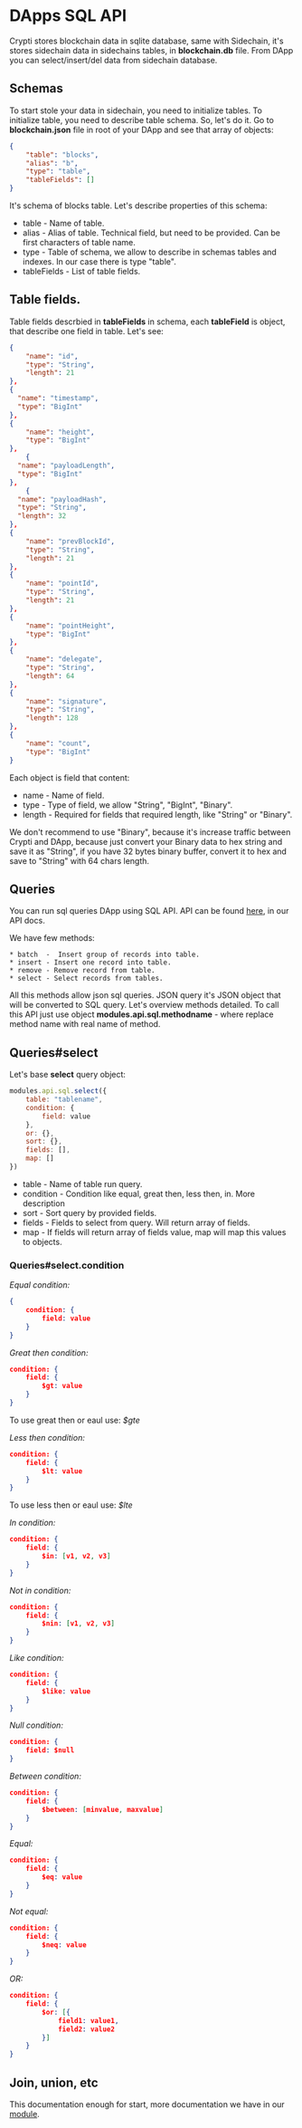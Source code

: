# DApps SQL API

Crypti stores blockchain data in sqlite database, same with Sidechain, it's stores sidechain data in sidechains tables, in **blockchain.db** file.
From DApp you can select/insert/del data from sidechain database.

## Schemas

To start stole your data in sidechain, you need to initialize tables. To initialize table, you need to describe table schema.
So, let's do it. Go to **blockchain.json** file in root of your DApp and see that array of objects:

```json
{
	"table": "blocks",
	"alias": "b",
	"type": "table",
	"tableFields": []
}
```

It's schema of blocks table. Let's describe properties of this schema:

  * table - Name of table.
  * alias - Alias of table. Technical field, but need to be provided. Can be first characters of table name.
  * type - Table of schema, we allow to describe in schemas tables and indexes. In our case there is type "table".
  * tableFields - List of table fields.

## Table fields.

Table fields descrbied in **tableFields** in schema, each **tableField** is object, that describe one field in table.
Let's see:

```json
{
	"name": "id",
	"type": "String",
	"length": 21
},
{
  "name": "timestamp",
  "type": "BigInt"
},
{
	"name": "height",
	"type": "BigInt"
},
	{
  "name": "payloadLength",
  "type": "BigInt"
},
	{
  "name": "payloadHash",
  "type": "String",
  "length": 32
},
{
	"name": "prevBlockId",
	"type": "String",
	"length": 21
},
{
	"name": "pointId",
	"type": "String",
	"length": 21
},
{
	"name": "pointHeight",
	"type": "BigInt"
},
{
	"name": "delegate",
	"type": "String",
	"length": 64
},
{
	"name": "signature",
	"type": "String",
	"length": 128
},
{
	"name": "count",
	"type": "BigInt"
}
```

Each object is field that content:

  * name - Name of field.
  * type - Type of field, we allow "String", "BigInt", "Binary".
  * length - Required for fields that required length, like "String" or "Binary".

We don't recommend to use "Binary", because it's increase traffic between Crypti and DApp, because just convert your Binary 
data to hex string and save it as "String", if you have 32 bytes binary buffer, convert it to hex and save to "String" with 64 chars length.

## Queries

You can run sql queries DApp using SQL API. API can be found [here](http://docs.crypti.me/Sql.html), in our API docs. 

We have few methods:

	* batch  -  Insert group of records into table.
	* insert - Insert one record into table.
	* remove - Remove record from table. 
	* select - Select records from tables.

All this methods allow json sql queries. JSON query it's JSON object that will be converted to SQL query. Let's overview methods detailed. To call this API just use object **modules.api.sql.methodname** - where replace method name with real name of method.

## Queries#select

Let's base **select** query object:

```js
modules.api.sql.select({
	table: "tablename",
	condition: {
		field: value
	},
	or: {},
	sort: {},
	fields: [],
	map: []
})
```

* table - Name of table run query.
* condition - Condition like equal, great then, less then, in. More description 
* sort - Sort query by provided fields.
* fields - Fields to select from query. Will return array of fields.
* map - If fields will return array of fields value, map will map this values to objects.

### Queries#select.condition

*Equal condition:*

```json
{
	condition: {
		field: value
	}
}
```

*Great then condition:*
```json
condition: {
	field: {
		$gt: value
	}
}
```

To use great then or eaul use: *$gte*

*Less then condition:*
```json
condition: {
	field: {
		$lt: value
	}
}
```

To use less then or eaul use: *$lte*

*In condition:*
```json
condition: {
	field: {
		$in: [v1, v2, v3]
	}
}
```

*Not in condition:*
```json
condition: {
	field: {
		$nin: [v1, v2, v3]
	}
}
```


*Like condition:*
```json
condition: {
	field: {
		$like: value
	}
}
```

*Null condition:*
```json
condition: {
	field: $null
}
```

*Between condition:*

```json
condition: {
	field: {
		$between: [minvalue, maxvalue]
	}
}
```

*Equal:*

```json
condition: {
	field: {
		$eq: value
	}
}
```

*Not equal:*

```json
condition: {
	field: {
		$neq: value
	}
}
```

*OR:*

```json
condition: {
	field: {
		$or: [{
			field1: value1,
			field2: value2
		}]
	}
}
```

## Join, union, etc

This documentation enough for start, more documentation we have in our [module](https://github.com/crypti/json-sql/tree/master/docs).
